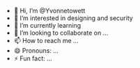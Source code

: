 - 👋 Hi, I’m @Yvonnetowett
- 👀 I’m interested in designing and security
- 🌱 I’m currently learning 
- 💞️ I’m looking to collaborate on ...
- 📫 How to reach me ...
- 😄 Pronouns: ...
- ⚡ Fun fact: ...

<!---
Yvonnetowett/Yvonnetowett is a ✨ special ✨ repository because its `README.md` (this file) appears on your GitHub profile.
You can click the Preview link to take a look at your changes.
--->
